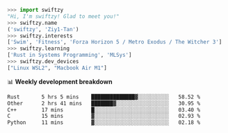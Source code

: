 ```python
>>> import swiftzy
"Hi, I'm swiftzy! Glad to meet you!"
>>> swiftzy.name
('swiftzy', 'Ziy1-Tan')
>>> swiftzy.interests
['Swim', 'Fitness', 'Forza Horizon 5 / Metro Exodus / The Witcher 3']
>>> swiftzy.learning
['Rust in Systems Programming', 'MLSys']
>>> swiftzy.dev_devices
["Linux WSL2", "Macbook Air M1"]
```
📊 **Weekly development breakdown**
<!--START_SECTION:waka-->

```txt
Rust       5 hrs 5 mins    ██████████████▓░░░░░░░░░░   58.52 %
Other      2 hrs 41 mins   ███████▓░░░░░░░░░░░░░░░░░   30.95 %
C++        17 mins         █░░░░░░░░░░░░░░░░░░░░░░░░   03.40 %
C          15 mins         ▓░░░░░░░░░░░░░░░░░░░░░░░░   02.93 %
Python     11 mins         ▓░░░░░░░░░░░░░░░░░░░░░░░░   02.18 %
```

<!--END_SECTION:waka-->
